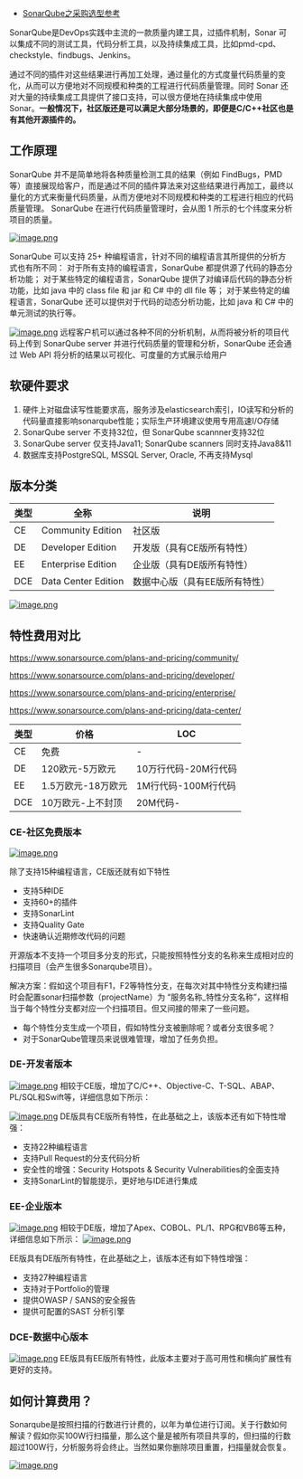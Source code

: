 - [SonarQube之采购选型参考](https://www.cnblogs.com/FLY_DREAM/p/15917157.html)

SonarQube是DevOps实践中主流的一款质量内建工具，过插件机制，Sonar 可以集成不同的测试工具，代码分析工具，以及持续集成工具，比如pmd-cpd、checkstyle、findbugs、Jenkins。

通过不同的插件对这些结果进行再加工处理，通过量化的方式度量代码质量的变化，从而可以方便地对不同规模和种类的工程进行代码质量管理。同时 Sonar 还对大量的持续集成工具提供了接口支持，可以很方便地在持续集成中使用 Sonar。**一般情况下，社区版还是可以满足大部分场景的，即便是C/C++社区也是有其他开源插件的。**

## 工作原理

SonarQube 并不是简单地将各种质量检测工具的结果（例如 FindBugs，PMD 等）直接展现给客户，而是通过不同的插件算法来对这些结果进行再加工，最终以量化的方式来衡量代码质量，从而方便地对不同规模和种类的工程进行相应的代码质量管理。 SonarQube 在进行代码质量管理时，会从图 1 所示的七个纬度来分析项目的质量。
​

[![image.png](https://img2022.cnblogs.com/blog/108082/202202/108082-20220221000016068-103882050.png)](https://img2022.cnblogs.com/blog/108082/202202/108082-20220221000016068-103882050.png)
​

SonarQube 可以支持 25+ 种编程语言，针对不同的编程语言其所提供的分析方式也有所不同： 对于所有支持的编程语言，SonarQube 都提供源了代码的静态分析功能； 对于某些特定的编程语言，SonarQube 提供了对编译后代码的静态分析功能，比如 java 中的 class file 和 jar 和 C# 中的 dll file 等； 对于某些特定的编程语言，SonarQube 还可以提供对于代码的动态分析功能，比如 java 和 C# 中的单元测试的执行等。

[![image.png](https://img2022.cnblogs.com/blog/108082/202202/108082-20220221000016082-1200680321.png)](https://img2022.cnblogs.com/blog/108082/202202/108082-20220221000016082-1200680321.png)
远程客户机可以通过各种不同的分析机制，从而将被分析的项目代码上传到 SonarQube server 并进行代码质量的管理和分析，SonarQube 还会通过 Web API 将分析的结果以可视化、可度量的方式展示给用户
​

## 软硬件要求

1. 硬件上对磁盘读写性能要求高，服务涉及elasticsearch索引，IO读写和分析的代码量直接影响sonarqube性能；实际生产环境建议使用专用高速I/O存储
2. SonarQube server 不支持32位，但 SonarQube scannner支持32位
3. SonarQube server 仅支持Java11; SonarQube scanners 同时支持Java8&11
4. 数据库支持PostgreSQL, MSSQL Server, Oracle, 不再支持Mysql
   ​

## 版本分类

| **类型** | **全称**            | **说明**                       |
| -------- | ------------------- | ------------------------------ |
| CE       | Community Edition   | 社区版                         |
| DE       | Developer Edition   | 开发版（具有CE版所有特性）     |
| EE       | Enterprise Edition  | 企业版（具有DE版所有特性）     |
| DCE      | Data Center Edition | 数据中心版（具有EE版所有特性） |

[![image.png](https://img2022.cnblogs.com/blog/108082/202202/108082-20220221000016106-1825260261.png)](https://img2022.cnblogs.com/blog/108082/202202/108082-20220221000016106-1825260261.png)

## 特性费用对比

https://www.sonarsource.com/plans-and-pricing/community/

https://www.sonarsource.com/plans-and-pricing/developer/

https://www.sonarsource.com/plans-and-pricing/enterprise/

https://www.sonarsource.com/plans-and-pricing/data-center/

| **类型** | **价格**           | **LOC**              |
| -------- | ------------------ | -------------------- |
| CE       | 免费               | -                    |
| DE       | 120欧元-5万欧元    | 10万行代码-20M行代码 |
| EE       | 1.5万欧元-18万欧元 | 1M行代码-100M行代码  |
| DCE      | 10万欧元-上不封顶  | 20M代码-             |

### CE-社区免费版本

[![image.png](https://img2022.cnblogs.com/blog/108082/202202/108082-20220221000016093-670335519.png)](https://img2022.cnblogs.com/blog/108082/202202/108082-20220221000016093-670335519.png)

除了支持15种编程语言，CE版还就有如下特性

- 支持5种IDE
- 支持60+的插件
- 支持SonarLint
- 支持Quality Gate
- 快速确认近期修改代码的问题

开源版本不支持一个项目多分支的形式，只能按照特性分支的名称来生成相对应的扫描项目（会产生很多Sonarqube项目）。
​

解决方案：假如这个项目有F1，F2等特性分支，在每次对其中特性分支构建扫描时会配置sonar扫描参数（projectName）为 “服务名称_特性分支名称”，这样相当于每个特性分支都对应一个扫描项目。但又间接的带来了一些问题。

- 每个特性分支生成一个项目，假如特性分支被删除呢？或者分支很多呢？
- 对于SonarQube管理员来说很难管理，增加了任务负担。



### DE-开发者版本

[![image.png](https://img2022.cnblogs.com/blog/108082/202202/108082-20220221000016115-1395708486.png)](https://img2022.cnblogs.com/blog/108082/202202/108082-20220221000016115-1395708486.png)
相较于CE版，增加了C/C++、Objective-C、T-SQL、ABAP、PL/SQL和Swift等，详细信息如下所示：

[![image.png](https://img2022.cnblogs.com/blog/108082/202202/108082-20220221000016103-1420733060.png)](https://img2022.cnblogs.com/blog/108082/202202/108082-20220221000016103-1420733060.png)
DE版具有CE版所有特性，在此基础之上，该版本还有如下特性增强：

- 支持22种编程语言
- 支持Pull Request的分支代码分析
- 安全性的增强：Security Hotspots & Security Vulnerabilities的全面支持
- 支持SonarLint的智能提示，更好地与IDE进行集成



### EE-企业版本

[![image.png](https://img2022.cnblogs.com/blog/108082/202202/108082-20220221000016285-188007307.png)](https://img2022.cnblogs.com/blog/108082/202202/108082-20220221000016285-188007307.png)
相较于DE版，增加了Apex、COBOL、PL/1、RPG和VB6等五种，详细信息如下所示：
[![image.png](https://img2022.cnblogs.com/blog/108082/202202/108082-20220221000016288-128964193.png)](https://img2022.cnblogs.com/blog/108082/202202/108082-20220221000016288-128964193.png)

EE版具有DE版所有特性，在此基础之上，该版本还有如下特性增强：

- 支持27种编程语言
- 支持对于Portfolio的管理
- 提供OWASP / SANS的安全报告
- 提供可配置的SAST 分析引擎

### DCE-数据中心版本

[![image.png](https://img2022.cnblogs.com/blog/108082/202202/108082-20220221000016288-2007768504.png)](https://img2022.cnblogs.com/blog/108082/202202/108082-20220221000016288-2007768504.png)
EE版具有EE版所有特性，此版本主要对于高可用性和横向扩展性有更好的支持。

## 如何计算费用？

Sonarqube是按照扫描的行数进行计费的，以年为单位进行订阅。关于行数如何解读？假如你买100W行扫描量，那么这个量是被所有项目共享的，但扫描的行数超过100W行，分析服务将会终止。当然如果你删除项目重置，扫描量就会恢复。
​

[![image.png](https://img2022.cnblogs.com/blog/108082/202202/108082-20220221000016289-1043081187.png)](https://img2022.cnblogs.com/blog/108082/202202/108082-20220221000016289-1043081187.png)